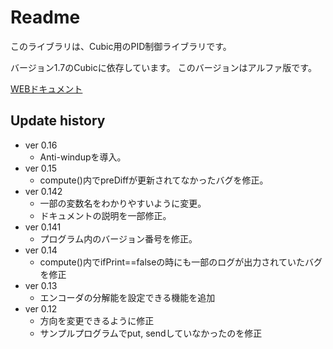 # Readme

このライブラリは、Cubic用のPID制御ライブラリです。

バージョン1.7のCubicに依存しています。
このバージョンはアルファ版です。

[WEBドキュメント](https://tsukurobo.github.io/cubic_PID_controller/html/)

## Update history

- ver 0.16
  - Anti-windupを導入。
- ver 0.15
  - compute()内でpreDiffが更新されてなかったバグを修正。
- ver 0.142
  - 一部の変数名をわかりやすいように変更。
  - ドキュメントの説明を一部修正。
- ver 0.141
  - プログラム内のバージョン番号を修正。
- ver 0.14
  - compute()内でifPrint==falseの時にも一部のログが出力されていたバグを修正
- ver 0.13
  - エンコーダの分解能を設定できる機能を追加
- ver 0.12
  - 方向を変更できるように修正
  - サンプルプログラムでput, sendしていなかったのを修正
